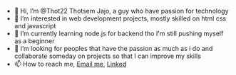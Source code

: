 - 👋 Hi, I’m @Thot22 Thotsem Jajo, a guy who have passion for technology
- 👀 I’m interested in web development projects, mostly skilled on html css and javascript
- 🌱 I’m currently learning node.js for backend tho I'm still pushing myself as a beginner
- 💞️ I’m looking for peoples that have the passion as much as i do and collaborate someday on projects so that I can improve my skills
- 📫 How to reach me, [Email me](thotjj22@gmal.com), [Linked](https://www.linkedin.com/in/thotsem-jajo-30909a244/)

<!---
Thot22/Thot22 is a ✨ special ✨ repository because its `README.md` (this file) appears on your GitHub profile.
You can click the Preview link to take a look at your changes.
--->
